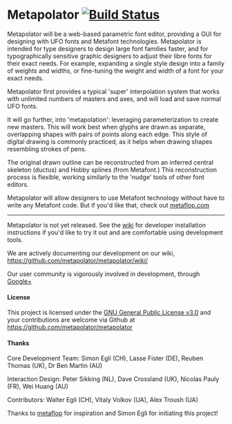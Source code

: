 # Metapolator [![Build Status](https://travis-ci.org/metapolator/metapolator.png)](https://travis-ci.org/metapolator/metapolator)

Metapolator will be a web-based parametric font editor, providing a GUI for designing with UFO fonts and Metafont technologies. Metapolator is intended for type designers to design large font families faster, and for typographically sensitive graphic designers to adjust their libre fonts for their exact needs. For example, expanding a single style design into a family of weights and widths, or fine-tuning the weight and width of a font for your exact needs.

Metapolator first provides a typical 'super' interpolation system that works with unlimited numbers of masters and axes, and will load and save normal UFO fonts. 

It will go further, into 'metapolation': leveraging parameterization to create new masters. This will work best when glyphs are drawn as separate, overlapping shapes with pairs of points along each edge. This style of digital drawing is commonly practiced, as it helps when drawing shapes resembling strokes of pens. 

The original drawn outline can be reconstructed from an inferred central skeleton (ductus) and Hobby splines (from Metafont.) This reconstruction process is flexible, working similarly to the 'nudge' tools of other font editors.

Metapolator will allow designers to use Metafont technology without have to write any Metafont code. But if you'd like that, check out [metaflop.com](http://www.metaflop.com)

* * * 

Metapolator is not yet released. See the [wiki](https://github.com/metapolator/metapolator/wiki/installation) for developer installation instructions if you'd like to try it out and are comfortable using development tools.

We are actively documenting our development on our wiki, <https://github.com/metapolator/metapolator/wiki/>

Our user community is vigorously involved in development, through [Google+](https://plus.google.com/communities/110027004108709154749)

#### License

This project is licensed under the [GNU General Public License v3.0](http://www.gnu.org/copyleft/gpl.html) and your contributions are welcome via Github at <https://github.com/metapolator/metapolator>

#### Thanks

Core Development Team: Simon Egli (CH), Lasse Fister (DE), Reuben Thomas (UK), Dr Ben Martin (AU)

Interaction Design: Peter Sikking (NL), Dave Crossland (UK), Nicolas Pauly (FR), Wei Huang (AU) 

Contributors: Walter Egli (CH), Vitaly Volkov (UA), Alex Troush (UA)

Thanks to [metaflop](http://www.metaflop.com) for inspiration and Simon Egli for initiating this project!
